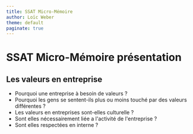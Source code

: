 ```yaml
---
title: SSAT Micro-Mémoire
author: Loïc Weber
theme: default
paginate: true
---
```


# SSAT Micro-Mémoire présentation

## Les valeurs en entreprise

- Pourquoi une entreprise à besoin de valeurs ?
- Pourquoi les gens se sentent-ils plus ou moins touché par des valeurs différentes ?
- Les valeurs en entreprises sont-elles culturelle ?
- Sont elles nécessairement liée a l'activité de l'entreprise ?
- Sont elles respectées en interne ?

